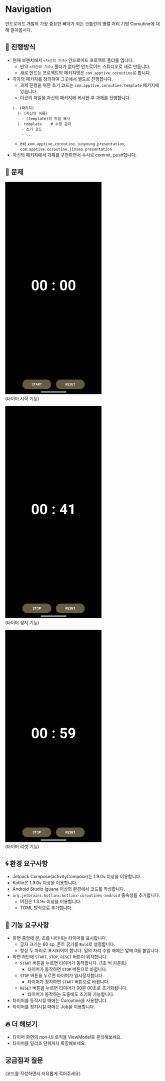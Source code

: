 # Navigation
 안드로이드 개발의 가장 중요한 뼈대가 되는 코틀린의 병렬 처리 기법 Coroutine에 대해 알아봅시다. 

## 📐 진행방식
- 현재 브랜치에서 `<자신의 기수>` 안드로이드 프로젝트 폴더를 엽니다.
  - 만약 `<자신의 기수>` 폴더가 없다면 안드로이드 스튜디오로 새로 만듭니다.
  - 새로 만드는 프로젝트의 패키지명은 `com.apptive.coroutine`로 합니다.
- 각자의 패키지를 정의하여 그곳에서 별도로 진행합니다. 
  - 과제 진행을 위한 초기 코드는 `com.apptive.coroutine.template` 패키지에 있습니다. 
  - 이곳의 파일을 자신의 패키지에 복사한 후 과제를 진행합니다.
  ```plain
  |- (패키지)
    |- (자신의 이름)
      - (template)의 파일 복사
    |- template    # 수정 금지
      - 초기 코드
      - ...
  ```
  - ex) `com.apptive.coroutine.junyoung.presentation`, `com.apptive.coroutine.jinseo.presentation`
- 자신의 패키지에서 과제를 구현하면서 수시로 commit, push합니다.

## 📑 문제
![timer start](./images/01-timer-start.gif)  
(타이머 시작 기능)  

![timer stop](./images/02-timer-stop.gif)  
(타이머 정지 기능)  

![timer reset](./images/03-timer-reset.gif)  
(타이머 리셋 기능)  


## 🌀 환경 요구사항
- Jetpack Compose(activityCompose)는 1.9.0v 이상을 이용합니다.
- Kotlin은 1.9.0v 이상을 이용합니다.
- Android Studio Iguana 이상의 환경에서 코드를 작성합니다.
- `org.jetbrains.kotlinx:kotlinx-coroutines-android` 종속성을 추가합니다.
  - 버전은 1.3.9v 이상을 이용합니다.
  - TOML 방식으로 추가합니다.
  
## 🧸 기능 요구사항
- 화면 중앙에 분, 초를 나타내는 타이머를 표시합니다.
  - 글자 크기는 60 sp, 폰트 굵기를 `Bold`로 설정합니다.
  - 항상 두 자리로 표시되어야 합니다. 일의 자리 수일 때에는 앞에 0을 붙입니다.
- 화면 하단에 `START`, `STOP`, `RESET` 버튼이 위치합니다.
  - `START` 버튼을 누르면 타이머가 동작합니다. (1초 씩 카운트)
    - 타이머가 동작하면 `STOP` 버튼으로 바뀝니다.
  - `STOP` 버튼을 누르면 타이머가 일시정지합니다.
    - 타이머가 정지하면 `START` 버튼으로 바뀝니다.
  - `RESET` 버튼을 누르면 타이머가 00분 00초로 초기화됩니다.
    - 타이머가 동작하는 도중에도 초기화 가능합니다.
- 타이머를 동작시킬 때에는 Coroutine을 사용합니다.
- 타이머를 정지시킬 때에는 Job을 이용합니다.

## 🔥 더 해보기
- 타이머 화면의 non-UI 로직을 ViewModel로 분리해보세요.
- 타이머를 밀리초 단위까지 확장해보세요.

## 궁금점과 질문
(코드를 작성하면서 자유롭게 적어주세요)

